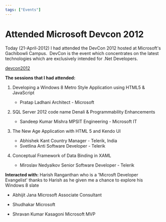 ```yaml
---
tags: ["Events"]
---
```


# Attended Microsoft Devcon 2012
<!--markdownlint-disable MD013 MD029 MD036 MD024 MD033 MD040 MD042 MD001 MD051 MD025 MD052-->
Today (21-April-2012) I had attended the DevCon 2012 hosted at Microsoft's Gachibowli Campus.  DevCon is the event which concentrates on the latest technologies which are exclusively intended for .Net Developers.

[devcon2012](http://mugh.net/devcon2012/index.html)

**The sessions that I had attended:**

1. Developing a Windows 8 Metro Style Application using HTML5 & JavaScript

    - Pratap Ladhani Architect - Microsoft
2. SQL Server 2012 code name Denali & Programmability Enhancements

    - Sandeep Kumar Mishra MPSIT Engineering - Microsoft IT
3. The New Age Application with HTML 5 and Kendo UI

    - Abhishek Kant Country Manager - Telerik, India
    - Svetlina Anti Software Developer - Telerik
4. Conceptual Framework of Data Binding in XAML

    - Miroslav Nedyalkov Senior Software Developer - Telerik

**Interacted with:** Harish Ranganthan who is a 'Microsft Developer Evangelist' thanks to Harish as he given me a chance to explore his Windows 8 slate

- Abhijit Jana Microsoft Associate Consultant

- Shudhakar Microsoft

- Shravan Kumar Kasagoni Microsoft MVP

